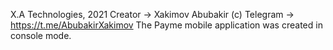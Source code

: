 X.A Technologies, 2021
Creator -> Xakimov Abubakir (c)
Telegram -> https://t.me/AbubakirXakimov
The Payme mobile application was created in console mode.

